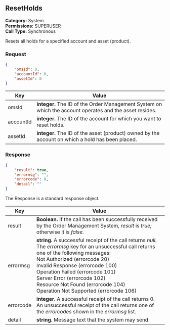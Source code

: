## ResetHolds

**Category:** System<br />**Permissions:** SUPERUSER<br />**Call Type:** Synchronous

Resets all holds for a specified account and asset (product).

### Request

```json
{
    "omsId": 0,
    "accountId": 0,
    "assetId": 0
}
```

| Key       | Value                                                        |
| --------- | ------------------------------------------------------------ |
| omsId     | **integer.** The ID of the Order Management System on which the account operates and the asset resides. |
| accountId | **integer.** The ID of the account for which you want to reset holds. |
| assetId   | **integer.** The ID of the asset (product) owned by the account on which a hold has been placed. |

### Response

```json
{
    "result": true,
    "errormsg": "",
    "errorcode": 0,
    "detail": ""
}
```
The Response is a standard response object.

| Key       | Value                                                        |
| --------- | ------------------------------------------------------------ |
| result    | **Boolean.** If the call has been successfully received by the Order Management System, *result* is *true;* otherwise it is *false.* |
| errormsg  | **string.** A successful receipt of the call returns *null.* The *errormsg* key for an unsuccessful call returns one of the following messages:<br />Not Authorized (errorcode 20)<br />Invalid Response (errorcode 100)<br />Operation Failed (errorcode 101)<br />Server Error (errorcode 102)<br />Resource Not Found (errorcode 104)<br />Operation Not Supported (errorcode 106) |
| errorcode | **integer.** A successful receipt of the call returns 0. An unsuccessful receipt of the call returns one of the *errorcodes* shown in the *errormsg* list. |
| detail    | **string.** Message text that the system may send.           |


